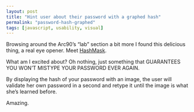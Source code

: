 ```yaml
---
layout: post
title: "Hint user about their password with a graphed hash"
permalink: "password-hash-graphed"
tags: [javascript, usability, visual]
---
```


Browsing around the Arc90’s “lab” section a bit more I found this delicious thing, a real eye opener. Meet <a href="http://lab.arc90.com/2009/07/09/hashmask-another-more-secure-experiment-in-password-masking/">HashMask</a>.

What am I excited about? Oh nothing, just something that GUARANTEES YOU WON’T MISTYPE YOUR PASSWORD EVER AGAIN.

By displaying the hash of your password with an image, the user will validate her own password in a second and retype it until the image is what she’s learned before.

Amazing.
